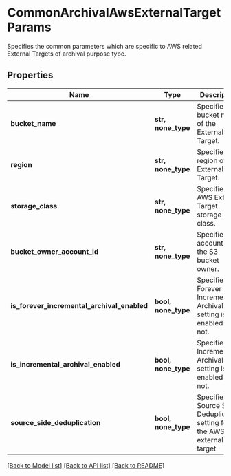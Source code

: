 # CommonArchivalAwsExternalTargetParams

Specifies the common parameters which are specific to AWS related External Targets of archival purpose type.

## Properties
Name | Type | Description | Notes
------------ | ------------- | ------------- | -------------
**bucket_name** | **str, none_type** | Specifies bucket name of the External Target. | 
**region** | **str, none_type** | Specifies region of the External Target. | 
**storage_class** | **str, none_type** | Specifies the AWS External Target storage class. | 
**bucket_owner_account_id** | **str, none_type** | Specifies the account Id of the S3 bucket owner. | [optional] 
**is_forever_incremental_archival_enabled** | **bool, none_type** | Specifies if Forever Incremental Archival setting is enabled or not. | [optional] 
**is_incremental_archival_enabled** | **bool, none_type** | Specifies if Incremental Archival setting is enabled or not. | [optional] 
**source_side_deduplication** | **bool, none_type** | Specifies the Source Side Deduplication setting for the AWS external target | [optional] 

[[Back to Model list]](../README.md#documentation-for-models) [[Back to API list]](../README.md#documentation-for-api-endpoints) [[Back to README]](../README.md)


